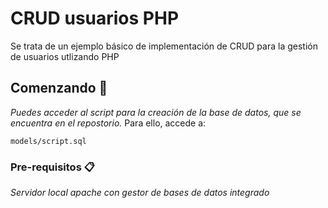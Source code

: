 # CRUD usuarios PHP

Se trata de un ejemplo básico de implementación de CRUD para la gestión de usuarios utlizando PHP 

## Comenzando 🚀

_Puedes acceder al script para la creación de la base de datos, que se encuentra en el repostorio._
Para ello, accede a:
```
models/script.sql
```

### Pre-requisitos 📋

_Servidor local apache con gestor de bases de datos integrado_